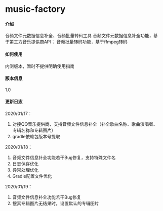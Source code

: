 # music-factory

#### 介绍
音频文件元数据信息补全、音频批量转码工具 
音频文件元数据信息补全功能，基于第三方音乐提供商API；
音频批量转码功能，基于ffmpeg转码

#### 如何使用
内测版本，暂时不提供明确使用指南

#### 版本信息
1.0

#### 更新日志
2020/01/17：
1. 对接QQ音乐提供商，支持音频文件信息补全（补全歌曲名称、歌曲演唱者、专辑名称和专辑图片）
2. gradle依赖包版本号提取

2020/01/18：
1. 音频文件信息补全功能若干Bug修复，支持特殊文件名
2. 日志保存优化
3. 异常处理优化
4. Gradle配置文件优化

2020/01/19：
1. 音频文件信息补全功能若干Bug修复
2. 搜索专辑图片无结果时，设置默认的专辑图片